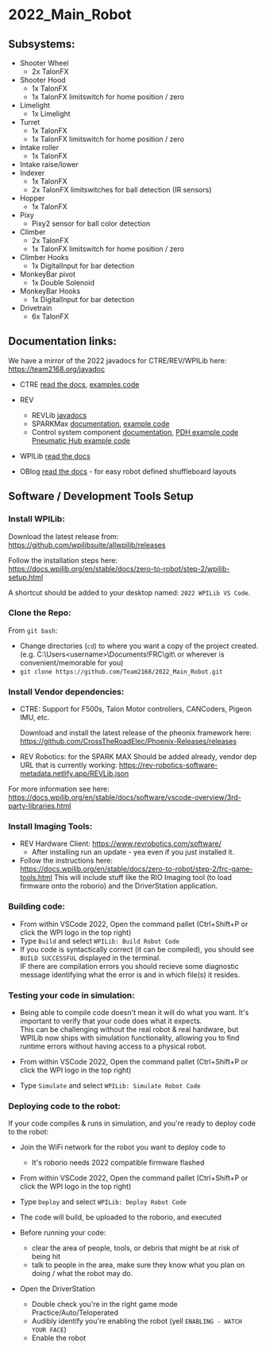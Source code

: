 # 2022_Main_Robot

## Subsystems:

* Shooter Wheel
  * 2x TalonFX
* Shooter Hood
  * 1x TalonFX
  * 1x TalonFX limitswitch for home position / zero
* Limelight
  * 1x Limelight
* Turret
  * 1x TalonFX
  * 1x TalonFX limitswitch for home position / zero
* Intake roller
  * 1x TalonFX
* Intake raise/lower
* Indexer
  * 1x TalonFX
  * 2x TalonFX limitswitches for ball detection (IR sensors) 
* Hopper
  * 1x TalonFX
* Pixy
  * Pixy2 sensor for ball color detection
* Climber
  * 2x TalonFX
  * 1x TalonFX limitswitch for home position / zero
* Climber Hooks
  * 1x DigitalInput for bar detection
* MonkeyBar pivot
  * 1x Double Solenoid
* MonkeyBar Hooks
  * 1x DigitalInput for bar detection
* Drivetrain
  * 6x TalonFX

## Documentation links:

We have a mirror of the 2022 javadocs for CTRE/REV/WPILib here: https://team2168.org/javadoc

* CTRE [read the docs](https://docs.ctre-phoenix.com/en/stable/), [examples code](https://github.com/CrossTheRoadElec/Phoenix-Examples-Languages)
* REV
  * REVLib [javadocs](https://codedocs.revrobotics.com/java/com/revrobotics/package-summary.html)
  * SPARKMax [documentation](https://docs.revrobotics.com/sparkmax/), [example code](https://github.com/REVrobotics/SPARK-MAX-Examples)
  * Control system component [documentation](https://docs.revrobotics.com/), [PDH example code](https://github.com/REVrobotics/Power-Distribution-Hub-Examples)
    [Pneumatic Hub example code](https://github.com/REVrobotics/Pneumatic-Hub-Examples)

* WPILib [read the docs](https://docs.wpilib.org/en/stable/)
* OBlog [read the docs](https://oblog-docs.readthedocs.io/en/latest/) - for easy robot defined shuffleboard layouts

## Software / Development Tools Setup

### Install WPILib:

Download the latest release from: https://github.com/wpilibsuite/allwpilib/releases

Follow the installation steps here: https://docs.wpilib.org/en/stable/docs/zero-to-robot/step-2/wpilib-setup.html

A shortcut should be added to your desktop named: `2022 WPILib VS Code`.

### Clone the Repo:

From `git bash`:
  * Change directories (`cd`) to where you want a copy of the project created. (e.g. C:\Users\<username>\Documents\!FRC\git\ or wherever is convenient/memorable for you) 
  * `git clone https://github.com/Team2168/2022_Main_Robot.git`


### Install Vendor dependencies:

* CTRE: Support for F500s, Talon Motor controllers, CANCoders, Pigeon IMU, etc.

  Download and install the latest release of the pheonix framework here: https://github.com/CrossTheRoadElec/Phoenix-Releases/releases
  
* REV Robotics: for the SPARK MAX
  Should be added already, vendor dep URL that is currently working:
  https://rev-robotics-software-metadata.netlify.app/REVLib.json


For more information see here: https://docs.wpilib.org/en/stable/docs/software/vscode-overview/3rd-party-libraries.html

### Install Imaging Tools:

  * REV Hardware Client: https://www.revrobotics.com/software/
    * After installing run an update - yea even if you just installed it.
  * Follow the instructions here: https://docs.wpilib.org/en/stable/docs/zero-to-robot/step-2/frc-game-tools.html
    This will include stuff like the RIO Imaging tool (to load firmware onto the roborio) and the DriverStation application.

### Building code:

  * From within VSCode 2022, Open the command pallet (Ctrl+Shift+P or click the WPI logo in the top right)
  * Type `Build` and select `WPILib: Build Robot Code`
  * If you code is syntactically correct (it can be compiled), you should see `BUILD SUCCESSFUL` displayed in the terminal.  
    IF there are compilation errors you should recieve some diagnostic message identifying what the error is and in which file(s) it resides.

### Testing your code in simulation:

  * Being able to compile code doesn't mean it will do what you want.
    It's important to verify that your code does what it expects.  
    This can be challenging without the real robot & real hardware, but WPILib now ships with simulation functionality,
    allowing you to find runtime errors without having access to a physical robot.

  * From within VSCode 2022, Open the command pallet (Ctrl+Shift+P or click the WPI logo in the top right)
  * Type `Simulate` and select `WPILib: Simulate Robot Code`
  
 
### Deploying code to the robot:
  If your code compiles & runs in simulation, and you're ready to deploy code to the robot: 

  * Join the WiFi network for the robot you want to deploy code to
    * It's roborio needs 2022 compatible firmware flashed

  * From within VSCode 2022, Open the command pallet (Ctrl+Shift+P or click the WPI logo in the top right)
  * Type `Deploy` and select `WPILib: Deploy Robot Code`
  * The code will build, be uploaded to the roborio, and executed
  
  * Before running your code:
     * clear the area of people, tools, or debris that might be at risk of being hit
     * talk to people in the area, make sure they know what you plan on doing / what the robot may do.
   * Open the DriverStation
     * Double check you're in the right game mode Practice/Auto/Teloperated
     * Audibly identify you're enabling the robot (yell `ENABLING - WATCH YOUR FACE`)
     * Enable the robot

